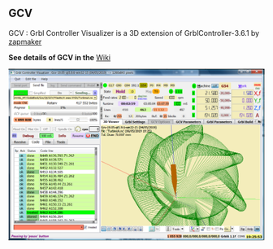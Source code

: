 GCV
---

GCV  : Grbl Controller Visualizer is a 3D extension of GrblController-3.6.1 
        by [zapmaker](https://github.com/zapmaker/GrblHoming)
        
        
**See details of GCV in the**  [Wiki](<https://github.com/LETARTARE/GCV/wiki>)

![GCV-19.05](https://github.com/LETARTARE/GCV/raw/Images/19.x/GCV-qt5-win32.png)

